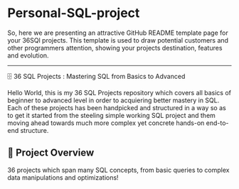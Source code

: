 # Personal-SQL-project
So, here we are presenting an attractive GitHub README template page for your 36SQl projects. This template is used to draw potential customers and other programmers attention, showing your projects destination, features and evolution.

---

🗄️ 36 SQL Projects : Mastering SQL from Basics to Advanced

Hello World, this is my 36 SQL Projects repository which covers all basics of beginner to advanced level in order to acquiering better mastery in SQL. Each of these projects has been handpicked and structured in a way so as to get it started from the steeling simple working SQL project and them moving ahead towards much more complex yet concrete hands-on end-to-end structure.

## 🎯 Project Overview

36 projects which span many SQL concepts, from basic queries to complex data manipulations and optimizations!
